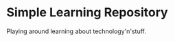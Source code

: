 Simple Learning Repository
==========================

Playing around learning about technology'n'stuff.
